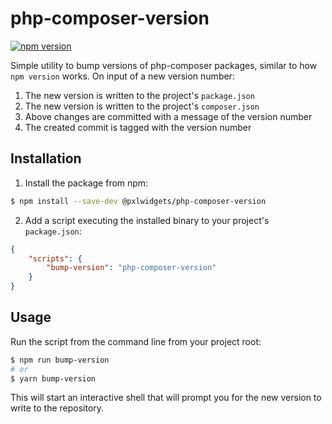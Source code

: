 # php-composer-version

[![npm version](https://badge.fury.io/js/%40pxlwidgets%2Fphp-composer-version.svg)](https://badge.fury.io/js/%40pxlwidgets%2Fphp-composer-version)

Simple utility to bump versions of php-composer packages, 
similar to how `npm version` works. On input of a new version number:

1. The new version is written to the project's `package.json`
2. The new version is written to the project's `composer.json`
3. Above changes are committed with a message of the version number
4. The created commit is tagged with the version number

## Installation

1. Install the package from npm:
```bash
$ npm install --save-dev @pxlwidgets/php-composer-version
```

2. Add a script executing the installed binary to your project's `package.json`:

```json
{
    "scripts": {
        "bump-version": "php-composer-version"
    }
}
```
## Usage 

Run the script from the command line from your project root:

```bash
$ npm run bump-version
# or
$ yarn bump-version
``` 

This will start an interactive shell that will prompt you 
for the new version to write to the repository.
